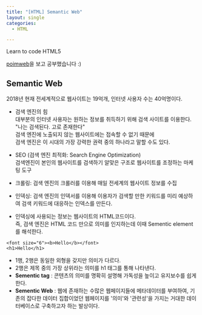 ```yaml
---
title: "[HTML] Semantic Web"
layout: single
categories:
  - HTML

---
```

Learn to code HTML5  

[poimweb](https://poiemaweb.com/)을 보고 공부했습니다 :)

## Semantic Web

2018년 현재 전세계적으로 웹사이트는 19억개, 인터넷 사용자 수는 40억명이다.  
* 검색 엔진의 힘  
  대부분의 인터넷 사용자는 원하는 정보를 취득하기 위해 검색 사이트를 이용한다.  
  "나는 검색된다. 고로 존재한다"  
  검색 엔진에 노출되지 않는 웹사이트에는 접속할 수 없기 때문에  
  검색 엔진은 이 시대의 가장 강력한 권력 중의 하나라고 말할 수도 있다.  

* SEO (검색 엔진 최적화: Search Engine Optimization)  
  검색엔진이 본인의 웹사이트를 검색하기 알맞은 구조로 웹사이트를 조정하는 마케팅 도구  

* 크롤링: 검색 엔진의 크롤러를 이용해 매일 전세계의 웹사이트 정보를 수집  
* 인덱싱: 검색 엔진의 인덱서를 이용해 이용자가 검색할 만한 키워드를 미리 예상하여 검색 키워드에 대응하는 인덱스를 만든다.  
  
* 인덱싱에 사용되는 정보는 웹사이트의 HTML코드이다.  
  즉, 검색 엔진은 HTML 코드 만으로 의미를 인지하는데 이때 Sementic element를 해석한다.  

```
<font size="6"><b>Hello</b></font>  
<h1>Hello</h1>  
```

* 1행, 2행은 동일한 외형을 갖지만 의미가 다르다.
* 2행은 제목 중의 가장 상위라는 의미를 h1 태그를 통해 나타낸다.  
* **Sementic tag** : 콘텐츠의 의미를 명확히 설명해 가독성을 높이고 유지보수를 쉽게 한다.  
* **Sementic Web** : 웹에 존재하는 수많은 웹페이지들에 메타데이터를 부여하여, 기존의 잡다한 데이터 집합이었던 웹페이지를 '의미'와 '관련성'을 가지는 거대한 데이터베이스로 구축하고자 하는 발상이다.  
  


  

